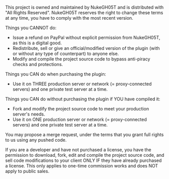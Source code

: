 This project is owned and maintained by NukeGH05T and is distributed with "All Rights Reserved".
NukeGH05T reserves the right to change these terms at any time, you have to comply with the most recent version.

Things you CANNOT do:
- Issue a refund on PayPal without explicit permission from NukeGH05T, as this is a digital good.
- Redistribute, sell or give an official/modified version of the plugin (with or without any type of counterpart) to anyone else.
- Modify and compile the project source code to bypass anti-piracy checks and protections.

Things you CAN do when purchasing the plugin:
- Use it on THREE production server or network (= proxy-connected servers) and one private test server at a time.

Things you CAN do without purchasing the plugin if YOU have compiled it:
- Fork and modify the project source code to meet your production server's needs.
- Use it on ONE production server or network (= proxy-connected servers) and one private test server at a time.

You may propose a merge request, under the terms that you grant full rights to us using any pushed code.

If you are a developer and have not purchased a license, you have the permission to download, fork, edit and compile
the project source code, and sell code modifications to your client ONLY IF they have already purchased a license.
This only applies to one-time commission works and does NOT apply to public sales.

